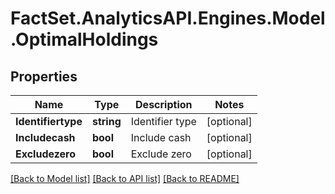 # FactSet.AnalyticsAPI.Engines.Model.OptimalHoldings
## Properties

Name | Type | Description | Notes
------------ | ------------- | ------------- | -------------
**Identifiertype** | **string** | Identifier type | [optional] 
**Includecash** | **bool** | Include cash | [optional] 
**Excludezero** | **bool** | Exclude zero | [optional] 

[[Back to Model list]](../README.md#documentation-for-models) [[Back to API list]](../README.md#documentation-for-api-endpoints) [[Back to README]](../README.md)

